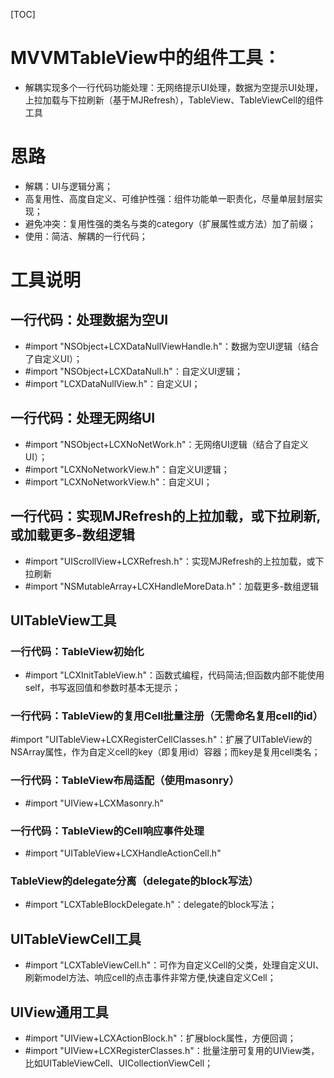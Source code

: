 [TOC]

# MVVMTableView中的组件工具：
* 解耦实现多个一行代码功能处理：无网络提示UI处理，数据为空提示UI处理，上拉加载与下拉刷新（基于MJRefresh），TableView、TableViewCell的组件工具

# 思路
* 解耦：UI与逻辑分离；
* 高复用性、高度自定义、可维护性强：组件功能单一职责化，尽量单层封层实现；
* 避免冲突：复用性强的类名与类的category（扩展属性或方法）加了前缀；
* 使用：简洁、解耦的一行代码；

# 工具说明
## 一行代码：处理数据为空UI
* #import "NSObject+LCXDataNullViewHandle.h"：数据为空UI逻辑（结合了自定义UI）；
* #import "NSObject+LCXDataNull.h"：自定义UI逻辑；
* #import "LCXDataNullView.h"：自定义UI；

## 一行代码：处理无网络UI
* #import "NSObject+LCXNoNetWork.h"：无网络UI逻辑（结合了自定义UI）；
* #import "LCXNoNetworkView.h"：自定义UI逻辑；
* #import "LCXNoNetworkView.h"：自定义UI；

## 一行代码：实现MJRefresh的上拉加载，或下拉刷新,或加载更多-数组逻辑
* #import "UIScrollView+LCXRefresh.h"：实现MJRefresh的上拉加载，或下拉刷新
* #import "NSMutableArray+LCXHandleMoreData.h"：加载更多-数组逻辑

##  UITableView工具
### 一行代码：TableView初始化
* #import "LCXInitTableView.h"：函数式编程，代码简洁;但函数内部不能使用self，书写返回值和参数时基本无提示；
### 一行代码：TableView的复用Cell批量注册（无需命名复用cell的id）
#import "UITableView+LCXRegisterCellClasses.h"：扩展了UITableView的NSArray属性，作为自定义cell的key（即复用id）容器；而key是复用cell类名；
### 一行代码：TableView布局适配（使用masonry）
* #import "UIView+LCXMasonry.h"
### 一行代码：TableView的Cell响应事件处理
* #import "UITableView+LCXHandleActionCell.h"
### TableView的delegate分离（delegate的block写法）
* #import "LCXTableBlockDelegate.h"：delegate的block写法；

## UITableViewCell工具
* #import "LCXTableViewCell.h"：可作为自定义Cell的父类，处理自定义UI、刷新model方法、响应cell的点击事件非常方便,快速自定义Cell；

## UIView通用工具
* #import "UIView+LCXActionBlock.h"：扩展block属性，方便回调；
* #import "UIView+LCXRegisterClasses.h"：批量注册可复用的UIView类，比如UITableViewCell、UICollectionViewCell；
